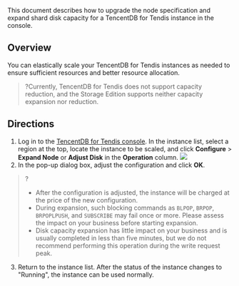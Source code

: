 This document describes how to upgrade the node specification and expand shard disk capacity for a TencentDB for Tendis instance in the console.

## Overview
You can elastically scale your TencentDB for Tendis instances as needed to ensure sufficient resources and better resource allocation.
>?Currently, TencentDB for Tendis does not support capacity reduction, and the Storage Edition supports neither capacity expansion nor reduction.

## Directions
1. Log in to the [TencentDB for Tendis console](https://console.cloud.tencent.com/tendis). In the instance list, select a region at the top, locate the instance to be scaled, and click **Configure** > **Expand Node** or **Adjust Disk** in the **Operation** column.
![](https://main.qcloudimg.com/raw/21ebadf2564c20d92a6db3f32eb9a137.png)
2. In the pop-up dialog box, adjust the configuration and click **OK**.
>?
>- After the configuration is adjusted, the instance will be charged at the price of the new configuration.
>- During expansion, such blocking commands as `BLPOP`, `BRPOP`, `BRPOPLPUSH`, and `SUBSCRIBE` may fail once or more. Please assess the impact on your business before starting expansion.
>- Disk capacity expansion has little impact on your business and is usually completed in less than five minutes, but we do not recommend performing this operation during the write request peak.
>
3. Return to the instance list. After the status of the instance changes to "Running", the instance can be used normally.


